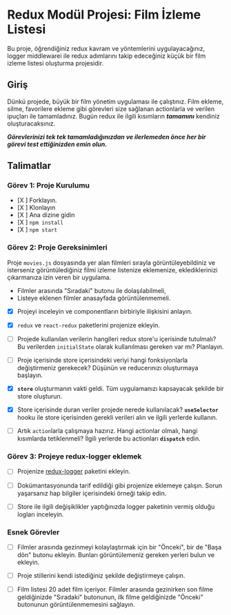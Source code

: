# Redux Modül Projesi: Film İzleme Listesi

Bu proje, öğrendiğiniz redux kavram ve yöntemlerini uygulayacağınız, logger middlewarei ile redux adımlarını takip edeceğiniz küçük bir film izleme listesi oluşturma projesidir.

## Giriş

Dünkü projede, büyük bir film yönetim uygulaması ile çalıştınız. Film ekleme, silme, favorilere ekleme gibi görevleri size sağlanan actionlarla ve verilen ipuçları ile tamamladınız. Bugün redux ile ilgili kısımların **_tamamını_** kendiniz oluşturacaksınız.

**_Görevlerinizi tek tek tamamladığınızdan ve ilerlemeden önce her bir görevi test ettiğinizden emin olun._**

## Talimatlar

### Görev 1: Proje Kurulumu

- [X ] Forklayın.
- [X ] Klonlayın
- [X ] Ana dizine gidin
- [X ] `npm install`
- [X ] `npm start`

### Görev 2: Proje Gereksinimleri

Proje `movies.js` dosyasında yer alan filmleri sırayla görüntüleyebildiniz ve isterseniz görüntülediğiniz filmi izleme listenize eklemenize, eklediklerinizi çıkarmanıza izin veren bir uygulama.

- Filmler arasında "Sıradaki" butonu ile dolaşılabilmeli,
- Listeye eklenen filmler anasayfada görüntülenmemeli.

* [X] Projeyi inceleyin ve componentların birbiriyle ilişkisini anlayın.

* [X] `redux` ve `react-redux` paketlerini projenize ekleyin.

* [ ] Projede kullanılan verilerin hangileri redux store'u içerisinde tutulmalı? Bu verilerden `initialState` olarak kullanılması gereken var mı? Planlayın.

* [ ] Proje içerisinde store içerisindeki veriyi hangi fonksiyonlarla değiştirmeniz gerekecek? Düşünün ve reducerınızı oluşturmaya başlayın.

* [X] **`store`** oluşturmanın vakti geldi. Tüm uygulamanızı kapsayacak şekilde bir store oluşturun.

* [X] Store içerisinde duran veriler projede nerede kullanılacak? **`useSelector`** hooku ile store içerisinden gerekli verileri alın ve ilgili yerlerde kullanın.

* [ ] Artık `action`larla çalışmaya hazırız. Hangi actionlar olmalı, hangi kısımlarda tetiklenmeli? İlgili yerlerde bu actionları **`dispatch`** edin.

### Görev 3: Projeye redux-logger eklemek

- [ ] Projenize [redux-logger](https://github.com/LogRocket/redux-logger) paketini ekleyin.

- [ ] Dokümantasyonunda tarif edildiği gibi projenize eklemeye çalışın. Sorun yaşarsanız hap bilgiler içerisindeki örneği takip edin.

- [ ] Store ile ilgili değişiklikler yaptığınızda logger paketinin vermiş olduğu logları inceleyin.

### Esnek Görevler

- [ ] Filmler arasında gezinmeyi kolaylaştırmak için bir "Önceki", bir de "Başa dön" butonu ekleyin. Bunları görüntülemeniz gereken yerleri bulun ve ekleyin.

- [ ] Proje stillerini kendi istediğiniz şekilde değiştirmeye çalışın.

- [ ] Film listesi 20 adet film içeriyor. Filmler arasında gezinirken son filme geldiğinizde "Sıradaki" butonunun, ilk filme geldiğinizde "Önceki" butonunun görüntülenmemesini sağlayın.
